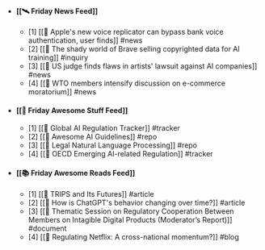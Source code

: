 - #### [[🛰 Friday News Feed]]
	- [1] [[🔗 Apple's new voice replicator can bypass bank voice authentication, user finds]] #news
	- [2] [[🔗 The shady world of Brave selling copyrighted data for AI training]] #inquiry
	- [3] [[🔗 US judge finds flaws in artists' lawsuit against AI companies]] #news
	- [4] [[🔗 WTO members intensify discussion on e-commerce moratorium]] #news
- #### [[🧰 Friday Awesome Stuff Feed]]
	- [1] [[🔗 Global AI Regulation Tracker]] #tracker
	- [2] [[🔗 Awesome AI Guidelines]] #repo
	- [3] [[🔗 Legal Natural Language Processing]] #repo
	- [4] [[🔗 OECD Emerging AI-related Regulation]] #tracker
- #### [[📚 Friday Awesome Reads Feed]]
	- [1] [[📝 TRIPS and Its Futures]] #article
	- [2] [[📝 How is ChatGPT's behavior changing over time?]] #article
	- [3] [[📄 Thematic Session on Regulatory Cooperation Between Members on Intagible Digital Products (Moderator’s Report)]] #document
	- [4] [[🔗 Regulating Netflix: A cross-national momentum?]] #blog